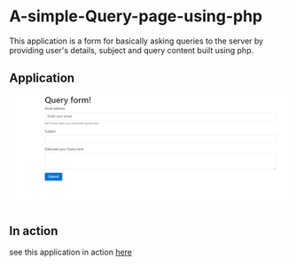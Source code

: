 # A-simple-Query-page-using-php
This application is a form for basically asking queries to the server by providing user's details, subject and query content built using php.

<h2>Application</h2>

<img src = "php1.png" alt ="website-image">

<h2>In action </h2>

<p> see this application in action <a href=" http://jayasampathwebhosting-com.stackstaging.com/projects/query-page/ ">here </a></p>
